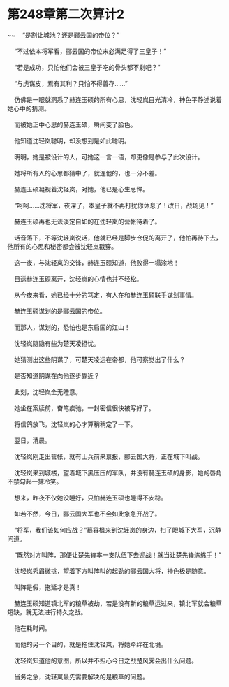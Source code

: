 # 第248章第二次算计2
~~&nbsp;&nbsp;&nbsp;&nbsp;“是割让城池？还是郦云国的帝位？”<br><br>&nbsp;&nbsp;&nbsp;&nbsp;“不过依本将军看，郦云国的帝位未必满足得了三皇子！”<br><br>&nbsp;&nbsp;&nbsp;&nbsp;“若是成功，只怕他们会被三皇子吃的骨头都不剩吧？”<br><br>&nbsp;&nbsp;&nbsp;&nbsp;“与虎谋皮，焉有其利？只怕不得善存……”<br><br>&nbsp;&nbsp;&nbsp;&nbsp;仿佛是一眼就洞悉了赫连玉硕的所有心思，沈轻岚目光清冷，神色平静述说着她心中的猜测。<br><br>&nbsp;&nbsp;&nbsp;&nbsp;而被她正中心思的赫连玉硕，瞬间变了脸色。<br><br>&nbsp;&nbsp;&nbsp;&nbsp;他知道沈轻岚聪明，却没想到是如此聪明。<br><br>&nbsp;&nbsp;&nbsp;&nbsp;明明，她是被设计的人，可她这一言一语，却更像是参与了此次设计。<br><br>&nbsp;&nbsp;&nbsp;&nbsp;她将所有人的心思都猜中了，就连他的，也一分不差。<br><br>&nbsp;&nbsp;&nbsp;&nbsp;赫连玉硕凝视着沈轻岚，对她，他已是心生忌惮。<br><br>&nbsp;&nbsp;&nbsp;&nbsp;“呵呵……沈将军，夜深了，本皇子就不再打扰你休息了！改日，战场见！”<br><br>&nbsp;&nbsp;&nbsp;&nbsp;赫连玉硕再也无法淡定自如的在沈轻岚的营帐待着了。<br><br>&nbsp;&nbsp;&nbsp;&nbsp;话音落下，不等沈轻岚说话，他就已经是脚步仓促的离开了，他怕再待下去，他所有的心思和秘密都会被沈轻岚戳穿。<br><br>&nbsp;&nbsp;&nbsp;&nbsp;这一夜，与沈轻岚的交锋，赫连玉硕知道，他败得一塌涂地！<br><br>&nbsp;&nbsp;&nbsp;&nbsp;目送赫连玉硕离开，沈轻岚的心情也并不轻松。<br><br>&nbsp;&nbsp;&nbsp;&nbsp;从今夜来看，她已经十分的笃定，有人在和赫连玉硕联手谋划事情。<br><br>&nbsp;&nbsp;&nbsp;&nbsp;赫连玉硕谋划的是郦云国的帝位。<br><br>&nbsp;&nbsp;&nbsp;&nbsp;而那人，谋划的，恐怕也是东启国的江山！<br><br>&nbsp;&nbsp;&nbsp;&nbsp;沈轻岚隐隐有些为楚天凌担忧。<br><br>&nbsp;&nbsp;&nbsp;&nbsp;她猜测出这些阴谋了，可楚天凌远在帝都，他可察觉出了什么？<br><br>&nbsp;&nbsp;&nbsp;&nbsp;是否知道阴谋在向他逐步靠近？<br><br>&nbsp;&nbsp;&nbsp;&nbsp;此刻，沈轻岚全无睡意。<br><br>&nbsp;&nbsp;&nbsp;&nbsp;她坐在案牍前，奋笔疾驰，一封密信很快被写好了。<br><br>&nbsp;&nbsp;&nbsp;&nbsp;将信鸽放飞，沈轻岚的心才算稍稍定了一下。<br><br>&nbsp;&nbsp;&nbsp;&nbsp;翌日，清晨。<br><br>&nbsp;&nbsp;&nbsp;&nbsp;沈轻岚刚走出营帐，就有士兵前来禀报，郦云国大将，正在城下叫战。<br><br>&nbsp;&nbsp;&nbsp;&nbsp;沈轻岚来到城楼，望着城下黑压压的军队，并没有赫连玉硕的身影，她的唇角不禁勾起一抹冷笑。<br><br>&nbsp;&nbsp;&nbsp;&nbsp;想来，昨夜不仅她没睡好，只怕赫连玉硕也睡得不安稳。<br><br>&nbsp;&nbsp;&nbsp;&nbsp;如若不然，今日，郦云国大军也不会如此急急开战了。<br><br>&nbsp;&nbsp;&nbsp;&nbsp;“将军，我们该如何应战？”慕容枫来到沈轻岚的身边，扫了眼城下大军，沉静问道。<br><br>&nbsp;&nbsp;&nbsp;&nbsp;“既然对方叫阵，那便让楚先锋率一支队伍下去迎战！就当让楚先锋练练手！”<br><br>&nbsp;&nbsp;&nbsp;&nbsp;沈轻岚秀眉微挑，望着下方叫阵叫的起劲的郦云国大将，神色极是随意。<br><br>&nbsp;&nbsp;&nbsp;&nbsp;叫阵是假，拖延才是真！<br><br>&nbsp;&nbsp;&nbsp;&nbsp;赫连玉硕知道镇北军的粮草被劫，若是没有新的粮草运过来，镇北军就会粮草短缺，就无法进行持久之战。<br><br>&nbsp;&nbsp;&nbsp;&nbsp;他在耗时间。<br><br>&nbsp;&nbsp;&nbsp;&nbsp;而他的另一个目的，就是拖住沈轻岚，将她牵绊在北境。<br><br>&nbsp;&nbsp;&nbsp;&nbsp;沈轻岚知道他的意图，所以并不担心今日之战楚风霁会出什么问题。<br><br>&nbsp;&nbsp;&nbsp;&nbsp;当务之急，沈轻岚最先需要解决的是粮草的问题。<br><br>
                    

<script>_fwqdsqadxfw()</script>
<div><script>_dfwf1dw();</script></div>
<div><script>_dfwf1agdw();</script></div>
                